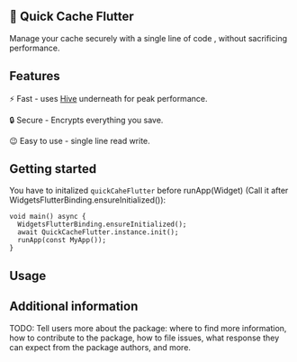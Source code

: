 
## 🚀 Quick Cache Flutter 

Manage your cache  securely with a single line of code , without sacrificing performance.
## Features

⚡ Fast - uses [Hive](https://pub.dev/packages/hive) underneath for peak performance.

🔒 Secure - Encrypts everything you save.

😉 Easy to use - single line read write.

## Getting started

You have to initalized ```quickCaheFlutter``` before runApp(Widget) (Call it after WidgetsFlutterBinding.ensureInitialized()):

```
void main() async {
  WidgetsFlutterBinding.ensureInitialized();
  await QuickCacheFlutter.instance.init();
  runApp(const MyApp());
}
```

## Usage


## Additional information

TODO: Tell users more about the package: where to find more information, how to
contribute to the package, how to file issues, what response they can expect
from the package authors, and more.
